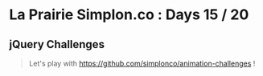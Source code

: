 # La Prairie Simplon.co : Days 15 / 20

## jQuery Challenges

> Let's play with https://github.com/simplonco/animation-challenges !
